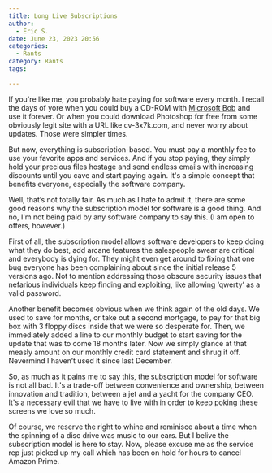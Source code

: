 ```yaml
---
title: Long Live Subscriptions
author:
  - Eric S.
date: June 23, 2023 20:56
categories:
  - Rants
category: Rants
tags:

---
```


If you're like me, you probably hate paying for software every month. I recall the days of yore when you could buy a CD-ROM with [Microsoft Bob](https://en.wikipedia.org/wiki/Microsoft_Bob) and use it forever. 
Or when you could download Photoshop for free <!--more--> from some obviously legit site with a URL like cv-3x7k.com, and never worry about updates. Those were simpler times. 

But now, everything is subscription-based. You must pay a monthly fee to use your favorite apps and services. And if you stop paying, they simply hold your precious files hostage and send endless emails with increasing discounts until you cave and start paying again. It's a simple concept that benefits everyone, especially the software company. 

Well, that’s not totally fair. As much as I hate to admit it, there are some good reasons why the subscription model for software is a good thing. And no, I'm not being paid by any software company to say this. (I am open to offers, however.) 

First of all, the subscription model allows software developers to keep doing what they do best, add arcane features the salespeople swear are critical and everybody is dying for. They might even get around to fixing that one bug everyone has been complaining about since the initial release 5 versions ago. Not to mention addressing those obscure security issues that nefarious individuals keep finding and exploiting, like allowing ‘qwerty’ as a valid password. 

Another benefit becomes obvious when we think again of the old days. We used to save for months, or take out a second mortgage, to pay for that big box with 3 floppy discs inside that we were so desperate for. Then, we immediately added a line to our monthly budget to start saving for the update that was to come 18 months later. Now we simply glance at that measly amount on our monthly credit card statement and shrug it off. Nevermind I haven’t used it since last December. 

So, as much as it pains me to say this, the subscription model for software is not all bad. It's a trade-off between convenience and ownership, between innovation and tradition, between a jet and a yacht for the company CEO. It's a necessary evil that we have to live with in order to keep poking these screens we love so much. 

Of course, we reserve the right to whine and reminisce about a time when the spinning of a disc drive was music to our ears. But I belive the subscription model is here to stay. Now, please excuse me as the service rep just picked up my call which has been on hold for hours to cancel Amazon Prime. 
 